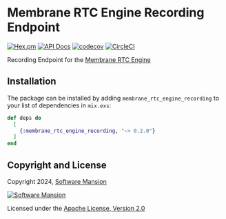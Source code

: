 # Membrane RTC Engine Recording Endpoint

[![Hex.pm](https://img.shields.io/hexpm/v/membrane_rtc_engine_recording.svg)](https://hex.pm/packages/membrane_rtc_engine_recording)
[![API Docs](https://img.shields.io/badge/api-docs-yellow.svg?style=flat)](https://hexdocs.pm/membrane_rtc_engine_recording)
[![codecov](https://codecov.io/gh/jellyfish-dev/membrane_rtc_engine/branch/master/graph/badge.svg?token=9F1XHHUY2B)](https://codecov.io/gh/jellyfish-dev/membrane_rtc_engine)
[![CircleCI](https://circleci.com/gh/jellyfish-dev/membrane_rtc_engine.svg?style=svg)](https://circleci.com/gh/jellyfish-dev/membrane_rtc_engine)

Recording Endpoint for the [Membrane RTC Engine](https://github.com/jellyfish-dev/membrane_rtc_engine)

## Installation

The package can be installed by adding `membrane_rtc_engine_recording` to your list of dependencies in `mix.exs`:

```elixir
def deps do
  [
    {:membrane_rtc_engine_recording, "~> 0.2.0"}
  ]
end
```

## Copyright and License

Copyright 2024, [Software Mansion](https://swmansion.com/?utm_source=git&utm_medium=readme&utm_campaign=membrane_rtc_engine)

[![Software Mansion](https://logo.swmansion.com/logo?color=white&variant=desktop&width=200&tag=membrane-github)](https://swmansion.com/?utm_source=git&utm_medium=readme&utm_campaign=membrane_rtc_engine)

Licensed under the [Apache License, Version 2.0](LICENSE)
